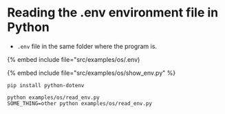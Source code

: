 # Reading the .env environment file in Python

* `.env` file in the same folder where the program is.

{% embed include file="src/examples/os/.env)

{% embed include file="src/examples/os/show_env.py" %}

```
pip install python-dotenv
```

```
python examples/os/read_env.py
SOME_THING=other python examples/os/read_env.py
```


